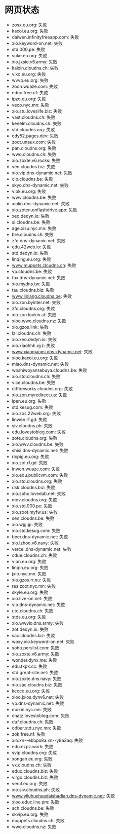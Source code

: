 # 网页状态
- zosx.eu.org: 失败
- kaxoi.eu.org: 失败
- daiwen.infinityfreeapp.com: 失败
- xio.keyword-on.net: 失败
- std.000.pe: 失败
- suke.eu.org: 失败
- xio.jxsio.v6.army: 失败
- kaixin.cloudns.ch: 失败
- viko.eu.org: 失败
- wvvp.eu.org: 失败
- zoon.wuaze.com: 失败
- educ.free.nf: 失败
- ipzo.eu.org: 失败
- veco.nyc.mn: 失败
- xio.stu.loveslife.biz: 失败
- vast.cloudns.ch: 失败
- kenelm.cloudns.ch: 失败
- std.cloudns.org: 失败
- cdy52.pages.dev: 失败
- zoot.unaux.com: 失败
- pan.cloudns.org: 失败
- wwo.cloudns.ch: 失败
- xio.zoxte.v6.rocks: 失败
- ven.cloudns.biz: 失败
- xio.vip.dns-dynamic.net: 失败
- clo.cloudns.be: 失败
- skyo.dns-dynamic.net: 失败
- vipk.eu.org: 失败
- wwv.cloudns.be: 失败
- xiolin.dns-dynamic.net: 失败
- xio.zoten.onflashdrive.app: 失败
- xeo.dedyn.io: 失败
- si.cloudns.be: 失败
- age.xisu.nyc.mn: 失败
- bre.cloudns.ch: 失败
- zfo.dns-dynamic.net: 失败
- edu.42web.io: 失败
- std.dedyn.io: 失败
- linqing.eu.org: 失败
- www.muppets.cloudns.ch: 失败
- vp.cloudns.be: 失败
- fox.dns-dynamic.net: 失败
- xio.mydns.tw: 失败
- tau.cloudns.biz: 失败
- www.liniang.cloudns.be: 失败
- xio.zon.byinter.net: 失败
- zfo.cloudns.org: 失败
- xio.zon.lookin.at: 失败
- xioo.wwo.cloudns.nz: 失败
- xio.gzos.link: 失败
- lzi.cloudns.ch: 失败
- xio.xeo.dedyn.io: 失败
- xio.xiaohhh.xyz: 失败
- www.xiaomaomi.dns-dynamic.net: 失败
- xioo.kaxoi.eu.org: 失败
- miao.dns-dynamic.net: 失败
- woshiwoyansebuya.cloudns.be: 失败
- xio.std.cloudns.ch: 失败
- vice.cloudns.be: 失败
- diffireworks.cloudns.org: 失败
- xio.zon.myredirect.us: 失败
- ipen.eu.org: 失败
- std.kesug.com: 失败
- xio.zos.22web.org: 失败
- linwen.rf.gd: 失败
- siv.cloudns.ph: 失败
- edu.lovestoblog.com: 失败
- zote.cloudns.org: 失败
- xio.wwv.cloudns.be: 失败
- shisi.dns-dynamic.net: 失败
- ricpig.eu.org: 失败
- xio.zot.rf.gd: 失败
- inwen.wuaze.com: 失败
- xio.edu.publicvm.com: 失败
- xio.std.cloudns.org: 失败
- dsk.cloudns.biz: 失败
- xio.soho.lovedub.net: 失败
- mov.cloudns.org: 失败
- xio.std.000.pe: 失败
- xio.zoot.myfw.us: 失败
- sen.cloudns.be: 失败
- xio.wjg.jp: 失败
- xio.std.kesug.com: 失败
- beer.dns-dynamic.net: 失败
- xio.lzhoo.v6.navy: 失败
- vercel.dns-dynamic.net: 失败
- cdue.cloudns.ch: 失败
- vipn.eu.org: 失败
- linqin.eu.org: 失败
- jxio.nyc.mn: 失败
- xio.gzos.rr.nu: 失败
- res.zoot.nyc.mn: 失败
- skyle.eu.org: 失败
- xio.live-on.net: 失败
- vip.dns-dynamic.net: 失败
- uto.cloudns.ch: 失败
- stds.eu.org: 失败
- xio.wwvio.dns.army: 失败
- zot.dedyn.io: 失败
- sac.cloudns.biz: 失败
- woxy.xio.keyword-on.net: 失败
- soho.perslist.com: 失败
- xio.zoxte.v6.army: 失败
- wonder.dynx.me: 失败
- edu.tkpk.cc: 失败
- std.great-site.net: 失败
- xio.zoxte.dns.navy: 失败
- xio.sac.cloudns.biz: 失败
- kcoco.eu.org: 失败
- xioo.jxios.dynv6.net: 失败
- vp.dns-dynamic.net: 失败
- mokin.nyc.mn: 失败
- chatz.lovestoblog.com: 失败
- duf.cloudns.ch: 失败
- odbar.stdu.nyc.mn: 失败
- zok.free.nf: 失败
- xio.xn--ebbpo8a.xn--y9a3aq: 失败
- edu.ezpz.work: 失败
- svip.cloudns.org: 失败
- xongan.eu.org: 失败
- vx.cloudns.ch: 失败
- educ.cloudns.biz: 失败
- virgo.cloudns.biz: 失败
- vercl.eu.org: 失败
- xio.siv.cloudns.ph: 失败
- www.yiluhuohuadaishadian.dns-dynamic.net: 失败
- xioo.educ.line.pm: 失败
- sch.cloudns.be: 失败
- skvip.eu.org: 失败
- muppets.cloudns.ch: 失败
- wwo.cloudns.nz: 失败
